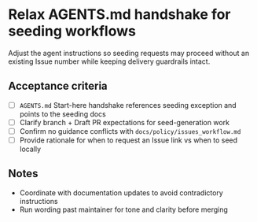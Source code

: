 <!--
title: Relax AGENTS.md handshake for seeding workflows
labels: ["docs","ci"]
assignees: []
uid: ghwf-upgrade-agents
parent_uid: ghwf-upgrade-epic
type: Policy
status: Draft
priority: P2
area: ci
series: "Throughput"
story_points: 2
step: 4
doc: "AGENTS.md"
-->

# Relax AGENTS.md handshake for seeding workflows

Adjust the agent instructions so seeding requests may proceed without an existing Issue number while keeping delivery guardrails intact.

## Acceptance criteria
- [ ] `AGENTS.md` Start-here handshake references seeding exception and points to the seeding docs
- [ ] Clarify branch + Draft PR expectations for seed-generation work
- [ ] Confirm no guidance conflicts with `docs/policy/issues_workflow.md`
- [ ] Provide rationale for when to request an Issue link vs when to seed locally

## Notes
- Coordinate with documentation updates to avoid contradictory instructions
- Run wording past maintainer for tone and clarity before merging

